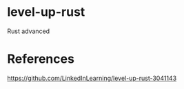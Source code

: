 # level-up-rust
Rust advanced 

# References
https://github.com/LinkedInLearning/level-up-rust-3041143
